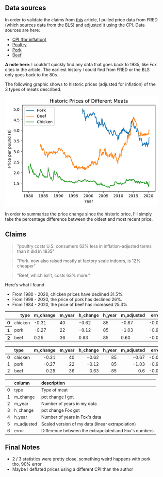 ## Data sources

In order to validate the claims from [this](https://www.bloomberg.com/news/articles/2020-05-11/why-chicken-is-plentiful-during-the-pandemic-and-beef-is-not?srnd=premium&utm_medium=social&utm_source=twitter&utm_campaign=socialflow-organic&utm_content=markets&cmpid%3D=socialflow-twitter-markets&sref=XQtHDW1P) article, I pulled price data from FRED (which sources data from the BLS) and adjusted it using the CPI. Data sources are here:

- [CPI (for inflation)](https://fred.stlouisfed.org/series/CPIAUCSL)
- [Poultry](https://fred.stlouisfed.org/series/APU0000706111)
- [Pork](https://fred.stlouisfed.org/series/APU0000FD3101)
- [Beef](https://fred.stlouisfed.org/series/APU0000703112)

**A note here**: I couldn't quickly find any data that goes back to 1935, like Fox cites in the article. The earliest history I could find from FRED or the BLS only goes back to the 80s.

The following graphic shows to historic prices (adjusted for inflation) of the 3 types of meats described.


![png](price_check_files/price_check_1_0.png)


In order to summarize the price change since the historic price, I'll simply take the percentage difference between the oldest and most recent price.

## Claims

> "poultry costs U.S. consumers 62% less in inflation-adjusted terms than it did in 1935"

> "Pork, now also raised mostly at factory scale indoors, is 12% cheaper"

> "Beef, which isn’t, costs 63% more."

Here's what I found:

- From 1980 - 2020, chicken prices have declined 31.5%.
- From 1998 - 2020, the price of pork has declined 26%.
- From 1984 - 2020, the price of beef has increased 25.3%.




<table border="0" class="dataframe">
  <thead>
    <tr style="text-align: right;">
      <th></th>
      <th>type</th>
      <th>m_change</th>
      <th>m_year</th>
      <th>h_change</th>
      <th>h_year</th>
      <th>m_adjusted</th>
      <th>error</th>
    </tr>
  </thead>
  <tbody>
    <tr>
      <th>0</th>
      <td>chicken</td>
      <td>-0.31</td>
      <td>40</td>
      <td>-0.62</td>
      <td>85</td>
      <td>-0.67</td>
      <td>-0.05</td>
    </tr>
    <tr>
      <th>1</th>
      <td>pork</td>
      <td>-0.27</td>
      <td>22</td>
      <td>-0.12</td>
      <td>85</td>
      <td>-1.03</td>
      <td>-0.91</td>
    </tr>
    <tr>
      <th>2</th>
      <td>beef</td>
      <td>0.25</td>
      <td>36</td>
      <td>0.63</td>
      <td>85</td>
      <td>0.60</td>
      <td>-0.03</td>
    </tr>
  </tbody>
</table>



|    | type    |   m_change |   m_year |   h_change |   h_year |   m_adjusted |   error |
|---:|:--------|-----------:|---------:|-----------:|---------:|-------------:|--------:|
|  0 | chicken |      -0.31 |       40 |      -0.62 |       85 |        -0.67 |   -0.05 |
|  1 | pork    |      -0.27 |       22 |      -0.12 |       85 |        -1.03 |   -0.91 |
|  2 | beef    |       0.25 |       36 |       0.63 |       85 |         0.6  |   -0.03 |

|    | column     | description                                           |
|---:|:-----------|:------------------------------------------------------|
|  0 | type       | Type of meat                                          |
|  1 | m_change   | pct change I got                                      |
|  2 | m_year     | Number of years in my data                            |
|  3 | h_change   | pct change Fox got                                    |
|  4 | h_year     | Number of years in Fox's data                         |
|  5 | m_adjusted | Scaled version of my data (linear extrapolation)      |
|  6 | error      | Difference between the extrapolated and Fox's numbers |

## Final Notes

- 2 / 3 statistics were pretty close, something weird happens with pork tho, 90% error
- Maybe I deflated prices using a different CPI than the author
